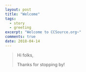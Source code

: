 ```yaml
---
layout: post
title: "Welcome"
tags:
  - story
  - greeting
excerpt: "Welcome to CCSource.org~"
comments: true
date: 2018-04-14
---
```

> Hi folks,
>
> Thanks for stopping by!
